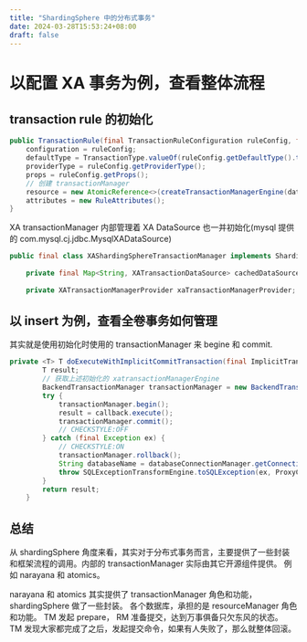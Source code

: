 ```yaml
---
title: "ShardingSphere 中的分布式事务"
date: 2024-03-28T15:53:24+08:00
draft: false
---
```


# 以配置 XA 事务为例，查看整体流程

## transaction rule 的初始化

```java
public TransactionRule(final TransactionRuleConfiguration ruleConfig, final Map<String, ShardingSphereDatabase> databases) {
    configuration = ruleConfig;
    defaultType = TransactionType.valueOf(ruleConfig.getDefaultType().toUpperCase());
    providerType = ruleConfig.getProviderType();
    props = ruleConfig.getProps();
    // 创建 transactionManager 
    resource = new AtomicReference<>(createTransactionManagerEngine(databases));
    attributes = new RuleAttributes();
}
```

XA transactionManager 内部管理着 XA DataSource 也一并初始化(mysql 提供的 com.mysql.cj.jdbc.MysqlXADataSource)
```java
public final class XAShardingSphereTransactionManager implements ShardingSphereTransactionManager {
    
    private final Map<String, XATransactionDataSource> cachedDataSources = new CaseInsensitiveMap<>();
    
    private XATransactionManagerProvider xaTransactionManagerProvider;
```

## 以 insert 为例，查看全卷事务如何管理

其实就是使用初始化时使用的 transactionManager 来 begine 和 commit.

```java
private <T> T doExecuteWithImplicitCommitTransaction(final ImplicitTransactionCallback<T> callback) throws SQLException {
        T result;
        // 获取上述初始化的 xatransactionManagerEngine
        BackendTransactionManager transactionManager = new BackendTransactionManager(databaseConnectionManager);
        try {
            transactionManager.begin();
            result = callback.execute();
            transactionManager.commit();
            // CHECKSTYLE:OFF
        } catch (final Exception ex) {
            // CHECKSTYLE:ON
            transactionManager.rollback();
            String databaseName = databaseConnectionManager.getConnectionSession().getDatabaseName();
            throw SQLExceptionTransformEngine.toSQLException(ex, ProxyContext.getInstance().getContextManager().getMetaDataContexts().getMetaData().getDatabase(databaseName).getProtocolType());
        }
        return result;
    }
```

## 总结

从 shardingSphere 角度来看，其实对于分布式事务而言，主要提供了一些封装和框架流程的调用。内部的 transactionManager 实际由其它开源组件提供。
例如 narayana 和 atomics。

narayana 和 atomics 其实提供了 transactionManager 角色和功能， shardingSphere 做了一些封装。
各个数据库，承担的是 resourceManager 角色和功能。 TM 发起 prepare， RM 准备提交，达到万事俱备只欠东风的状态。
TM 发现大家都完成了之后，发起提交命令，如果有人失败了，那么就整体回滚。